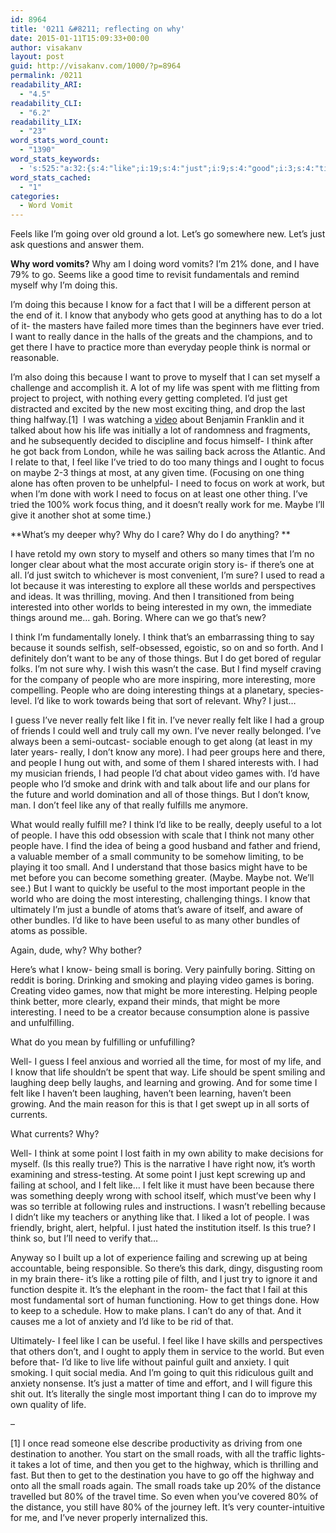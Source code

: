 ```yaml
---
id: 8964
title: '0211 &#8211; reflecting on why'
date: 2015-01-11T15:09:33+00:00
author: visakanv
layout: post
guid: http://visakanv.com/1000/?p=8964
permalink: /0211
readability_ARI:
  - "4.5"
readability_CLI:
  - "6.2"
readability_LIX:
  - "23"
word_stats_word_count:
  - "1390"
word_stats_keywords:
  - 's:525:"a:32:{s:4:"like";i:19;s:4:"just";i:9;s:4:"good";i:3;s:4:"time";i:8;s:7:"because";i:7;s:4:"know";i:7;s:5:"tried";i:3;s:4:"want";i:4;s:6:"really";i:10;s:6:"people";i:11;s:5:"think";i:9;s:4:"life";i:8;s:5:"spent";i:3;s:5:"thing";i:7;s:5:"video";i:4;s:5:"focus";i:5;s:4:"feel";i:5;s:6:"things";i:8;s:5:"maybe";i:4;s:4:"need";i:4;s:4:"work";i:6;s:11:"interesting";i:6;s:6:"boring";i:5;s:4:"felt";i:5;s:4:"well";i:3;s:5:"games";i:3;s:5:"world";i:3;s:6:"useful";i:4;s:5:"small";i:6;s:7:"anxiety";i:3;s:4:"quit";i:3;s:5:"roads";i:3;}";'
word_stats_cached:
  - "1"
categories:
  - Word Vomit
---
```

Feels like I&#8217;m going over old ground a lot. Let&#8217;s go somewhere new. Let&#8217;s just ask questions and answer them.

**Why word vomits?** Why am I doing word vomits? I&#8217;m 21% done, and I have 79% to go. Seems like a good time to revisit fundamentals and remind myself why I&#8217;m doing this.

I&#8217;m doing this because I know for a fact that I will be a different person at the end of it. I know that anybody who gets good at anything has to do a lot of it- the masters have failed more times than the beginners have ever tried. I want to really dance in the halls of the greats and the champions, and to get there I have to practice more than everyday people think is normal or reasonable.

I&#8217;m also doing this because I want to prove to myself that I can set myself a challenge and accomplish it. A lot of my life was spent with me flitting from project to project, with nothing every getting completed. I&#8217;d just get distracted and excited by the new most exciting thing, and drop the last thing halfway.[1]  I was watching a [video](https://www.youtube.com/watch?v=a8TmSlZhZsU) about Benjamin Franklin and it talked about how his life was initially a lot of randomness and fragments, and he subsequently decided to discipline and focus himself- I think after he got back from London, while he was sailing back across the Atlantic. And I relate to that, I feel like I&#8217;ve tried to do too many things and I ought to focus on maybe 2-3 things at most, at any given time. (Focusing on one thing alone has often proven to be unhelpful- I need to focus on work at work, but when I&#8217;m done with work I need to focus on at least one other thing. I&#8217;ve tried the 100% work focus thing, and it doesn&#8217;t really work for me. Maybe I&#8217;ll give it another shot at some time.)

**What&#8217;s my deeper why? Why do I care? Why do I do anything? **

I have retold my own story to myself and others so many times that I&#8217;m no longer clear about what the most accurate origin story is- if there&#8217;s one at all. I&#8217;d just switch to whichever is most convenient, I&#8217;m sure? I used to read a lot because it was interesting to explore all these worlds and perspectives and ideas. It was thrilling, moving. And then I transitioned from being interested into other worlds to being interested in my own, the immediate things around me&#8230; gah. Boring. Where can we go that&#8217;s new?

I think I&#8217;m fundamentally lonely. I think that&#8217;s an embarrassing thing to say because it sounds selfish, self-obsessed, egoistic, so on and so forth. And I definitely don&#8217;t want to be any of those things. But I do get bored of regular folks. I&#8217;m not sure why. I wish this wasn&#8217;t the case. But I find myself craving for the company of people who are more inspiring, more interesting, more compelling. People who are doing interesting things at a planetary, species-level. I&#8217;d like to work towards being that sort of relevant. Why? I just&#8230;

I guess I&#8217;ve never really felt like I fit in. I&#8217;ve never really felt like I had a group of friends I could well and truly call my own. I&#8217;ve never really belonged. I&#8217;ve always been a semi-outcast- sociable enough to get along (at least in my later years- really, I don&#8217;t know any more). I had peer groups here and there, and people I hung out with, and some of them I shared interests with. I had my musician friends, I had people I&#8217;d chat about video games with. I&#8217;d have people who I&#8217;d smoke and drink with and talk about life and our plans for the future and world domination and all of those things. But I don&#8217;t know, man. I don&#8217;t feel like any of that really fulfills me anymore.

What would really fulfill me? I think I&#8217;d like to be really, deeply useful to a lot of people. I have this odd obsession with scale that I think not many other people have. I find the idea of being a good husband and father and friend, a valuable member of a small community to be somehow limiting, to be playing it too small. And I understand that those basics might have to be met before you can become something greater. (Maybe. Maybe not. We&#8217;ll see.) But I want to quickly be useful to the most important people in the world who are doing the most interesting, challenging things. I know that ultimately I&#8217;m just a bundle of atoms that&#8217;s aware of itself, and aware of other bundles. I&#8217;d like to have been useful to as many other bundles of atoms as possible.

Again, dude, why? Why bother?

Here&#8217;s what I know- being small is boring. Very painfully boring. Sitting on reddit is boring. Drinking and smoking and playing video games is boring. Creating video games, now that might be more interesting. Helping people think better, more clearly, expand their minds, that might be more interesting. I need to be a creator because consumption alone is passive and unfulfilling.

What do you mean by fulfilling or unfufilling?

Well- I guess I feel anxious and worried all the time, for most of my life, and I know that life shouldn&#8217;t be spent that way. Life should be spent smiling and laughing deep belly laughs, and learning and growing. And for some time I felt like I haven&#8217;t been laughing, haven&#8217;t been learning, haven&#8217;t been growing. And the main reason for this is that I get swept up in all sorts of currents.

What currents? Why?

Well- I think at some point I lost faith in my own ability to make decisions for myself. (Is this really true?) This is the narrative I have right now, it&#8217;s worth examining and stress-testing. At some point I just kept screwing up and failing at school, and I felt like&#8230; I felt like it must have been because there was something deeply wrong with school itself, which must&#8217;ve been why I was so terrible at following rules and instructions. I wasn&#8217;t rebelling because I didn&#8217;t like my teachers or anything like that. I liked a lot of people. I was friendly, bright, alert, helpful. I just hated the institution itself. Is this true? I think so, but I&#8217;ll need to verify that&#8230;

Anyway so I built up a lot of experience failing and screwing up at being accountable, being responsible. So there&#8217;s this dark, dingy, disgusting room in my brain there- it&#8217;s like a rotting pile of filth, and I just try to ignore it and function despite it. It&#8217;s the elephant in the room- the fact that I fail at this most fundamental sort of human functioning. How to get things done. How to keep to a schedule. How to make plans. I can&#8217;t do any of that. And it causes me a lot of anxiety and I&#8217;d like to be rid of that.

Ultimately- I feel like I can be useful. I feel like I have skills and perspectives that others don&#8217;t, and I ought to apply them in service to the world. But even before that- I&#8217;d like to live life without painful guilt and anxiety. I quit smoking. I quit social media. And I&#8217;m going to quit this ridiculous guilt and anxiety nonsense. It&#8217;s just a matter of time and effort, and I will figure this shit out. It&#8217;s literally the single most important thing I can do to improve my own quality of life.

–

[1] I once read someone else describe productivity as driving from one destination to another. You start on the small roads, with all the traffic lights- it takes a lot of time, and then you get to the highway, which is thrilling and fast. But then to get to the destination you have to go off the highway and onto all the small roads again. The small roads take up 20% of the distance travelled but 80% of the travel time. So even when you&#8217;ve covered 80% of the distance, you still have 80% of the journey left. It&#8217;s very counter-intuitive for me, and I&#8217;ve never properly internalized this.